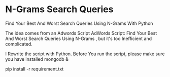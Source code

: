 # N-Grams Search Queries
Find Your Best And Worst Search Queries Using N-Grams With Python

The idea comes from an Adwords Script AdWords Script: Find Your Best And Worst Search Queries Using N-Grams , but it's too Inefficient and complicated. 

I Rewrite the script with Python. Before You run the script, please make sure you have installed mongodb &

pip install -r requirement.txt

